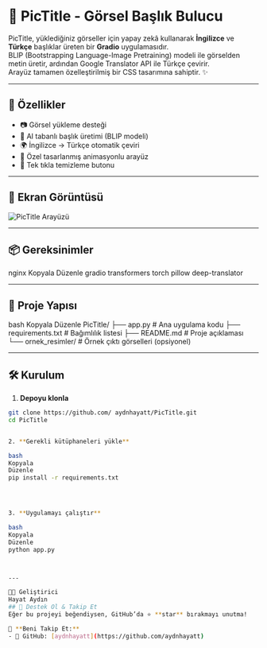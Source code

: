 # 🐝 PicTitle - Görsel Başlık Bulucu

PicTitle, yüklediğiniz görseller için yapay zekâ kullanarak **İngilizce** ve **Türkçe** başlıklar üreten bir **Gradio** uygulamasıdır.  
BLIP (Bootstrapping Language-Image Pretraining) modeli ile görselden metin üretir, ardından Google Translator API ile Türkçe çevirir.  
Arayüz tamamen özelleştirilmiş bir CSS tasarımına sahiptir. ✨

---

## 🚀 Özellikler
- 📷 Görsel yükleme desteği
- 🤖 AI tabanlı başlık üretimi (BLIP modeli)
- 🌍 İngilizce → Türkçe otomatik çeviri
- 🎨 Özel tasarlanmış animasyonlu arayüz
- 🧹 Tek tıkla temizleme butonu

---

## 📸 Ekran Görüntüsü 
![PicTitle Arayüzü](ara_yüz/gorsel1.png)

---

## 📦 Gereksinimler
nginx
Kopyala
Düzenle
gradio
transformers
torch
pillow
deep-translator

---

## 📂 Proje Yapısı
bash
Kopyala
Düzenle
PicTitle/
 ├── app.py               # Ana uygulama kodu
 ├── requirements.txt     # Bağımlılık listesi
 ├── README.md            # Proje açıklaması
 └── ornek_resimler/      # Örnek çıktı görselleri (opsiyonel)



---

## 🛠 Kurulum

1. **Depoyu klonla**
```bash
git clone https://github.com/ aydnhayatt/PicTitle.git
cd PicTitle


2. **Gerekli kütüphaneleri yükle**

bash
Kopyala
Düzenle
pip install -r requirements.txt




3. **Uygulamayı çalıştır**

bash
Kopyala
Düzenle
python app.py



---

👩‍💻 Geliştirici
Hayat Aydın
## 💌 Destek Ol & Takip Et
Eğer bu projeyi beğendiysen, GitHub’da ⭐ **star** bırakmayı unutma!  

📌 **Beni Takip Et:**  
- 🐙 GitHub: [aydnhayatt](https://github.com/aydnhayatt)  
